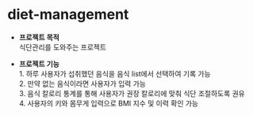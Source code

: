 # diet-management
- <b>프로젝트 목적</b>
<br>식단관리를 도와주는 프로젝트

- <b>프로젝트 기능</b>
<br>1. 하루 사용자가 섭취했던 음식을 음식 list에서 선택하여 기록 가능
<br>2. 만약 없는 음식이라면 사용자가 입력 가능
<br>3. 음식 칼로리 통계를 통해 사용자가 권장 칼로리에 맞춰 식단 조절하도록 권유
<br>4. 사용자의 키와 몸무게 입력으로 BMI 지수 및 이력 확인 가능
  
